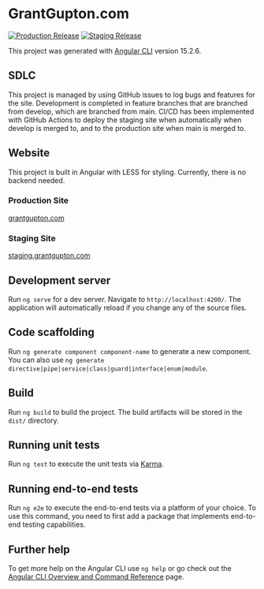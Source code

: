 # GrantGupton.com
[![Production Release](https://github.com/grantg2020/grantgupton-angular/actions/workflows/production.yml/badge.svg)](https://github.com/grantg2020/grantgupton-angular/actions/workflows/production.yml)
[![Staging Release](https://github.com/grantg2020/grantgupton-angular/actions/workflows/staging.yml/badge.svg)](https://github.com/grantg2020/grantgupton-angular/actions/workflows/staging.yml)

This project was generated with [Angular CLI](https://github.com/angular/angular-cli) version 15.2.6.

## SDLC
This project is managed by using GitHub issues to log bugs and features for the site. Development is completed in feature branches that are branched from develop, which are branched from main. CI/CD has been implemented with GitHub Actions to deploy the staging site when automatically when develop is merged to, and to the production site when main is merged to.

## Website
This project is built in Angular with LESS for styling. Currently, there is no backend needed.
### Production Site
[grantgupton.com](https://www.grantgupton.com)
### Staging Site
[staging.grantgupton.com](https://www.staging.grantgupton.com)

## Development server

Run `ng serve` for a dev server. Navigate to `http://localhost:4200/`. The application will automatically reload if you change any of the source files.

## Code scaffolding

Run `ng generate component component-name` to generate a new component. You can also use `ng generate directive|pipe|service|class|guard|interface|enum|module`.

## Build

Run `ng build` to build the project. The build artifacts will be stored in the `dist/` directory.

## Running unit tests

Run `ng test` to execute the unit tests via [Karma](https://karma-runner.github.io).

## Running end-to-end tests

Run `ng e2e` to execute the end-to-end tests via a platform of your choice. To use this command, you need to first add a package that implements end-to-end testing capabilities.

## Further help

To get more help on the Angular CLI use `ng help` or go check out the [Angular CLI Overview and Command Reference](https://angular.io/cli) page.
